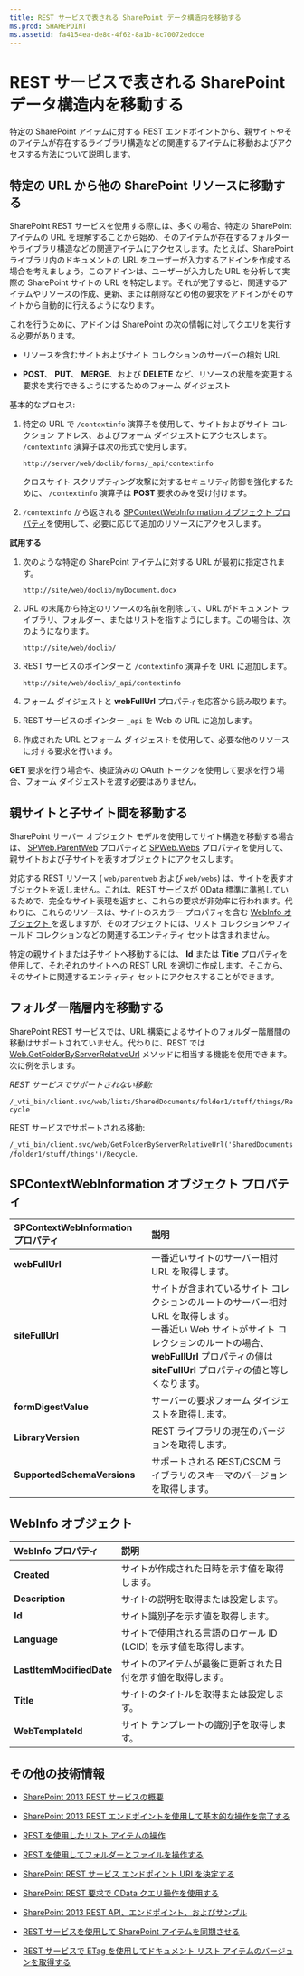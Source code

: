 ```yaml
---
title: REST サービスで表される SharePoint データ構造内を移動する
ms.prod: SHAREPOINT
ms.assetid: fa4154ea-de8c-4f62-8a1b-8c70072eddce
---
```



# REST サービスで表される SharePoint データ構造内を移動する
特定の SharePoint アイテムに対する REST エンドポイントから、親サイトやそのアイテムが存在するライブラリ構造などの関連するアイテムに移動およびアクセスする方法について説明します。 
## 特定の URL から他の SharePoint リソースに移動する

SharePoint REST サービスを使用する際には、多くの場合、特定の SharePoint アイテムの URL を理解することから始め、そのアイテムが存在するフォルダーやライブラリ構造などの関連アイテムにアクセスします。たとえば、SharePoint ライブラリ内のドキュメントの URL をユーザーが入力するアドインを作成する場合を考えましょう。このアドインは、ユーザーが入力した URL を分析して実際の SharePoint サイトの URL を特定します。それが完了すると、関連するアイテムやリソースの作成、更新、または削除などの他の要求をアドインがそのサイトから自動的に行えるようになります。 
  
    
    
これを行うために、アドインは SharePoint の次の情報に対してクエリを実行する必要があります。
  
    
    

- リソースを含むサイトおよびサイト コレクションのサーバーの相対 URL
    
  
- **POST**、 **PUT**、 **MERGE**、および **DELETE** など、リソースの状態を変更する要求を実行できるようにするためのフォーム ダイジェスト
    
  
基本的なプロセス:
  
    
    

1. 特定の URL で  `/contextinfo` 演算子を使用して、サイトおよびサイト コレクション アドレス、およびフォーム ダイジェストにアクセスします。 `/contextinfo` 演算子は次の形式で使用します。
    
     `http://server/web/doclib/forms/_api/contextinfo`
    
    クロスサイト スクリプティング攻撃に対するセキュリティ防御を強化するために、 `/contextinfo` 演算子は **POST** 要求のみを受け付けます。
    
  
2.  `/contextinfo` から返される [SPContextWebInformation オブジェクト プロパティ](#bk_props)を使用して、必要に応じて追加のリソースにアクセスします。 
    
  
 **試用する**
  
    
    

1. 次のような特定の SharePoint アイテムに対する URL が最初に指定されます。
    
     `http://site/web/doclib/myDocument.docx`
    
  
2. URL の末尾から特定のリソースの名前を削除して、URL がドキュメント ライブラリ、フォルダー、またはリストを指すようにします。この場合は、次のようになります。
    
     `http://site/web/doclib/`
    
  
3. REST サービスのポインターと  `/contextinfo` 演算子を URL に追加します。
    
     `http://site/web/doclib/_api/contextinfo`
    
  
4. フォーム ダイジェストと **webFullUrl** プロパティを応答から読み取ります。
    
  
5. REST サービスのポインター  `_api` を Web の URL に追加します。
    
  
6. 作成された URL とフォーム ダイジェストを使用して、必要な他のリソースに対する要求を行います。
    
  
 **GET** 要求を行う場合や、検証済みの OAuth トークンを使用して要求を行う場合、フォーム ダイジェストを渡す必要はありません。
  
    
    

## 親サイトと子サイト間を移動する
<a name="bk_sites"> </a>

SharePoint サーバー オブジェクト モデルを使用してサイト構造を移動する場合は、 [SPWeb.ParentWeb](https://msdn.microsoft.com/library/Microsoft.SharePoint.SPWeb.ParentWeb.aspx) プロパティと [SPWeb.Webs](https://msdn.microsoft.com/library/Microsoft.SharePoint.SPWeb.Webs.aspx) プロパティを使用して、親サイトおよび子サイトを表すオブジェクトにアクセスします。
  
    
    
対応する REST リソース ( `web/parentweb` および `web/webs`) は、サイトを表すオブジェクトを返しません。これは、REST サービスが OData 標準に準拠しているためで、完全なサイト表現を返すと、これらの要求が非効率に行われます。代わりに、これらのリソースは、サイトのスカラー プロパティを含む  [WebInfo オブジェクト ](#bk_webinfo)を返しますが、そのオブジェクトには、リスト コレクションやフィールド コレクションなどの関連するエンティティ セットは含まれません。
  
    
    
特定の親サイトまたは子サイトへ移動するには、 **Id** または **Title** プロパティを使用して、それぞれのサイトへの REST URL を適切に作成します。そこから、そのサイトに関連するエンティティ セットにアクセスすることができます。
  
    
    

## フォルダー階層内を移動する
<a name="bk_folders"> </a>

SharePoint REST サービスでは、URL 構築によるサイトのフォルダー階層間の移動はサポートされていません。代わりに、REST では  [Web.GetFolderByServerRelativeUrl](https://msdn.microsoft.com/library/Microsoft.SharePoint.Client.Web.GetFolderByServerRelativeUrl.aspx) メソッドに相当する機能を使用できます。次に例を示します。
  
    
    
 *REST サービスでサポートされない移動:* 
  
    
    
 `/_vti_bin/client.svc/web/lists/SharedDocuments/folder1/stuff/things/Recycle`
  
    
    
REST サービスでサポートされる移動: 
  
    
    
 `/_vti_bin/client.svc/web/GetFolderByServerRelativeUrl('SharedDocuments/folder1/stuff/things')/Recycle`.
  
    
    

## SPContextWebInformation オブジェクト プロパティ
<a name="bk_props"> </a>



|**SPContextWebInformation プロパティ**|**説明**|
|:-----|:-----|
|**webFullUrl** <br/> |一番近いサイトのサーバー相対 URL を取得します。  <br/> |
|**siteFullUrl** <br/> |サイトが含まれているサイト コレクションのルートのサーバー相対 URL を取得します。  <br/> 一番近い Web サイトがサイト コレクションのルートの場合、 **webFullUrl** プロパティの値は **siteFullUrl** プロパティの値と等しくなります。 <br/> |
|**formDigestValue** <br/> |サーバーの要求フォーム ダイジェストを取得します。  <br/> |
|**LibraryVersion** <br/> |REST ライブラリの現在のバージョンを取得します。  <br/> |
|**SupportedSchemaVersions** <br/> |サポートされる REST/CSOM ライブラリのスキーマのバージョンを取得します。  <br/> |
   

## WebInfo オブジェクト
<a name="bk_webinfo"> </a>



|**WebInfo プロパティ**|**説明**|
|:-----|:-----|
|**Created** <br/> |サイトが作成された日時を示す値を取得します。  <br/> |
|**Description** <br/> |サイトの説明を取得または設定します。  <br/> |
|**Id** <br/> |サイト識別子を示す値を取得します。  <br/> |
|**Language** <br/> |サイトで使用される言語のロケール ID (LCID) を示す値を取得します。  <br/> |
|**LastItemModifiedDate** <br/> |サイトのアイテムが最後に更新された日付を示す値を取得します。  <br/> |
|**Title** <br/> |サイトのタイトルを取得または設定します。  <br/> |
|**WebTemplateId** <br/> |サイト テンプレートの識別子を取得します。  <br/> |
   

## その他の技術情報
<a name="bk_addresources"> </a>


-  [SharePoint 2013 REST サービスの概要](get-to-know-the-sharepoint-2013-rest-service.md)
    
  
-  [SharePoint 2013 REST エンドポイントを使用して基本的な操作を完了する](complete-basic-operations-using-sharepoint-2013-rest-endpoints.md)
    
  
-  [REST を使用したリスト アイテムの操作](working-with-lists-and-list-items-with-rest.md)
    
  
-  [REST を使用してフォルダーとファイルを操作する](working-with-folders-and-files-with-rest.md)
    
  
-  [SharePoint REST サービス エンドポイント URI を決定する](determine-sharepoint-rest-service-endpoint-uris.md)
    
  
-  [SharePoint REST 要求で OData クエリ操作を使用する](use-odata-query-operations-in-sharepoint-rest-requests.md)
    
  
-  [SharePoint 2013 REST API、エンドポイント、およびサンプル](02128c70-9d27-4388-9374-a11bce68fdb8.md)
    
  
-  [REST サービスを使用して SharePoint アイテムを同期させる](synchronize-sharepoint-items-using-the-rest-service.md)
    
  
-  [REST サービスで ETag を使用してドキュメント リスト アイテムのバージョンを取得する](5f7e0579-46b7-44ab-b3b4-cdbc622dcd98.md)
    
  

  
    
    

